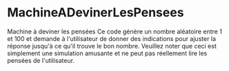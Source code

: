 # MachineADevinerLesPensees
Machine à deviner les pensées
Ce code génère un nombre aléatoire entre 1 et 100 et demande à l'utilisateur de donner des indications pour ajuster la réponse 
jusqu'à ce qu'il trouve le bon nombre. 
Veuillez noter que ceci est simplement une simulation amusante et ne peut pas réellement lire les pensées de l'utilisateur.
